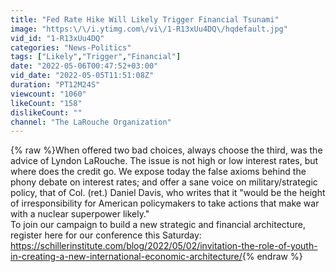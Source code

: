 ```yaml
---
title: "Fed Rate Hike Will Likely Trigger Financial Tsunami"
image: "https:\/\/i.ytimg.com\/vi\/1-R13xUu4DQ\/hqdefault.jpg"
vid_id: "1-R13xUu4DQ"
categories: "News-Politics"
tags: ["Likely","Trigger","Financial"]
date: "2022-05-06T00:47:52+03:00"
vid_date: "2022-05-05T11:51:08Z"
duration: "PT12M24S"
viewcount: "1060"
likeCount: "158"
dislikeCount: ""
channel: "The LaRouche Organization"
---
```

{% raw %}When offered two bad choices, always choose the third, was the advice of Lyndon LaRouche.  The issue is not high or low interest rates, but where does the credit go.  We expose today the false axioms behind the phony debate on interest rates; and offer a sane voice on military/strategic policy, that of Col. (ret.) Daniel Davis, who writes that it &quot;would be the height of irresponsibility for American policymakers to take actions that make war with a nuclear superpower likely.&quot;<br />To join our campaign to build a new strategic and financial architecture, register here for our conference this Saturday: <a rel="nofollow" target="blank" href="https://schillerinstitute.com/blog/2022/05/02/invitation-the-role-of-youth-in-creating-a-new-international-economic-architecture/">https://schillerinstitute.com/blog/2022/05/02/invitation-the-role-of-youth-in-creating-a-new-international-economic-architecture/</a>{% endraw %}
